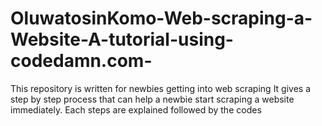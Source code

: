 # OluwatosinKomo-Web-scraping-a-Website-A-tutorial-using-codedamn.com-
This repository is written for newbies getting into web scraping
It gives a step by step process that can help a newbie start scraping a website immediately.
Each steps are explained followed by the codes
